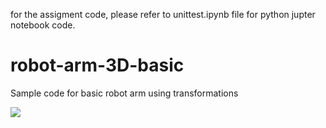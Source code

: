 for the assigment code, please refer to unittest.ipynb file for python jupter notebook code.

# robot-arm-3D-basic
Sample code for basic robot arm using transformations 

![](robotArm01.png)

